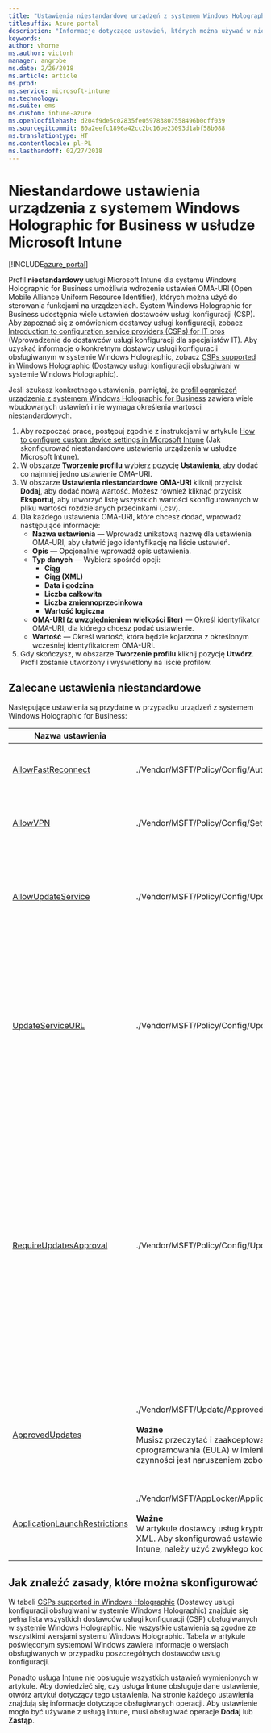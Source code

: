 ```yaml
---
title: "Ustawienia niestandardowe urządzeń z systemem Windows Holographic for Business w usłudze Intune"
titlesuffix: Azure portal
description: "Informacje dotyczące ustawień, których można używać w niestandardowym profilu systemu Holographic for Business."
keywords: 
author: vhorne
ms.author: victorh
manager: angrobe
ms.date: 2/26/2018
ms.article: article
ms.prod: 
ms.service: microsoft-intune
ms.technology: 
ms.suite: ems
ms.custom: intune-azure
ms.openlocfilehash: d204f9de5c02835fe059783807558496b0cff039
ms.sourcegitcommit: 80a2eefc1896a42cc2bc16be23093d1abf58b088
ms.translationtype: HT
ms.contentlocale: pl-PL
ms.lasthandoff: 02/27/2018
---
```

# <a name="custom-device-settings-for-windows-holographic-for-business-devices-in-microsoft-intune"></a>Niestandardowe ustawienia urządzenia z systemem Windows Holographic for Business w usłudze Microsoft Intune

[!INCLUDE[azure_portal](./includes/azure_portal.md)]

 Profil **niestandardowy** usługi Microsoft Intune dla systemu Windows Holographic for Business umożliwia wdrożenie ustawień OMA-URI (Open Mobile Alliance Uniform Resource Identifier), których można użyć do sterowania funkcjami na urządzeniach. System Windows Holographic for Business udostępnia wiele ustawień dostawców usługi konfiguracji (CSP). Aby zapoznać się z omówieniem dostawcy usługi konfiguracji, zobacz [Introduction to configuration service providers (CSPs) for IT pros](https://technet.microsoft.com/itpro/windows/manage/how-it-pros-can-use-configuration-service-providers) (Wprowadzenie do dostawców usługi konfiguracji dla specjalistów IT). Aby uzyskać informacje o konkretnym dostawcy usługi konfiguracji obsługiwanym w systemie Windows Holographic, zobacz [CSPs supported in Windows Holographic](https://docs.microsoft.com/windows/client-management/mdm/configuration-service-provider-reference#hololens) (Dostawcy usługi konfiguracji obsługiwani w systemie Windows Holographic).

Jeśli szukasz konkretnego ustawienia, pamiętaj, że [profil ograniczeń urządzenia z systemem Windows Holographic for Business](device-restrictions-windows-holographic.md) zawiera wiele wbudowanych ustawień i nie wymaga określenia wartości niestandardowych.

1. Aby rozpocząć pracę, postępuj zgodnie z instrukcjami w artykule [How to configure custom device settings in Microsoft Intune](custom-settings-configure.md) (Jak skonfigurować niestandardowe ustawienia urządzenia w usłudze Microsoft Intune).
2. W obszarze **Tworzenie profilu** wybierz pozycję **Ustawienia**, aby dodać co najmniej jedno ustawienie OMA-URI.
3. W obszarze **Ustawienia niestandardowe OMA-URI** kliknij przycisk **Dodaj**, aby dodać nową wartość. Możesz również kliknąć przycisk **Eksportuj**, aby utworzyć listę wszystkich wartości skonfigurowanych w pliku wartości rozdzielanych przecinkami (.csv).
4. Dla każdego ustawienia OMA-URI, które chcesz dodać, wprowadź następujące informacje:
    - **Nazwa ustawienia** — Wprowadź unikatową nazwę dla ustawienia OMA-URI, aby ułatwić jego identyfikację na liście ustawień.
    - **Opis** — Opcjonalnie wprowadź opis ustawienia.
    - **Typ danych** — Wybierz spośród opcji:
        - **Ciąg**
        - **Ciąg (XML)**
        - **Data i godzina**
        - **Liczba całkowita**
        - **Liczba zmiennoprzecinkowa**
        - **Wartość logiczna**
    - **OMA-URI (z uwzględnieniem wielkości liter)** — Określ identyfikator OMA-URI, dla którego chcesz podać ustawienie.
    - **Wartość** — Określ wartość, która będzie kojarzona z określonym wcześniej identyfikatorem OMA-URI.
1. Gdy skończysz, w obszarze **Tworzenie profilu** kliknij pozycję **Utwórz**.
Profil zostanie utworzony i wyświetlony na liście profilów.

## <a name="recommended-custom-settings"></a>Zalecane ustawienia niestandardowe

Następujące ustawienia są przydatne w przypadku urządzeń z systemem Windows Holographic for Business:


|Nazwa ustawienia|Identyfikator URI OMA|Typ danych  |
|---------|---------|---------|
|[AllowFastReconnect](https://docs.microsoft.com/windows/client-management/mdm/policy-csp-authentication#authentication-allowfastreconnect)|./Vendor/MSFT/Policy/Config/Authentication/AllowFastReconnect|Integer<br>0 — niedozwolone<br>1 — dozwolone (ustawienie domyślne)|
|[AllowVPN](https://docs.microsoft.com/windows/client-management/mdm/policy-csp-settings#settings-allowvpn)|./Vendor/MSFT/Policy/Config/Settings/AllowVPN|Integer<br>0 — niedozwolone<br>1 — dozwolone (ustawienie domyślne)|
|[AllowUpdateService](https://docs.microsoft.com/windows/client-management/mdm/policy-csp-update#update-allowupdateservice)|./Vendor/MSFT/Policy/Config/Update/AllowUpdateService|Integer<br>0 — usługa aktualizacji nie jest dozwolona <br>1 — usługa aktualizacji jest dozwolona (ustawienie domyślne)|
|[UpdateServiceURL](https://docs.microsoft.com/windows/client-management/mdm/policy-csp-update#update-updateserviceurl)|./Vendor/MSFT/Policy/Config/Update/UpdateServiceUrl|String<br>Adres URL — urządzenie sprawdza dostępność aktualizacji na serwerze WSUS pod określonym adresem URL.<br>Nieskonfigurowane — urządzenie sprawdza dostępność aktualizacji w witrynie Microsoft Update.|
|[RequireUpdatesApproval](https://docs.microsoft.com/windows/client-management/mdm/policy-csp-update#update-requireupdateapproval)|./Vendor/MSFT/Policy/Config/Update/RequireUpdateApproval|Integer<br>0 — nieskonfigurowane. Urządzenie instaluje wszystkie odpowiednie aktualizacje.<br>1 — urządzenie instaluje tylko aktualizacje, które zarówno można zastosować, jak i znajdują się na liście zatwierdzonych aktualizacji. Ustaw te zasady na wartość 1, jeśli dział IT chce kontrolować wdrożenia aktualizacji na urządzeniach, np. wtedy, gdy przed wdrożeniem jest wymagane testowanie.|
|[ApprovedUpdates](https://docs.microsoft.com/windows/client-management/mdm/update-csp)|./Vendor/MSFT/Update/ApprovedUpdates<br><br>**Ważne**<br>Musisz przeczytać i zaakceptować zaktualizowane Umowy licencyjne użytkownika oprogramowania (EULA) w imieniu swoich użytkowników końcowych. Niewykonanie tej czynności jest naruszeniem zobowiązań prawnych lub umownych.|Węzeł zatwierdzania aktualizacji i akceptacji Umowy licencyjnej użytkownika oprogramowania (EULA) w imieniu użytkownika końcowego.|
[ApplicationLaunchRestrictions](https://docs.microsoft.com/windows/client-management/mdm/applocker-csp)|./Vendor/MSFT/AppLocker/ApplicationLaunchRestrictions/*Grouping*/*ApplicationType*/Policy<br><br>**Ważne**<br>W artykule dostawcy usług kryptograficznych funkcji AppLocker są używane przykłady XML. Aby skonfigurować ustawienia przy użyciu profilów niestandardowych w usłudze Intune, należy użyć zwykłego kodu XML.|String<br>Aby uzyskać więcej informacji, zobacz artykuł o [dostawcy usług kryptograficznych funkcji AppLocker](https://docs.microsoft.com/windows/client-management/mdm/applocker-csp). 

## <a name="how-to-find-the-policies-you-can-configure"></a>Jak znaleźć zasady, które można skonfigurować

W tabeli [CSPs supported in Windows Holographic](https://docs.microsoft.com/windows/client-management/mdm/configuration-service-provider-reference#hololens) (Dostawcy usługi konfiguracji obsługiwani w systemie Windows Holographic) znajduje się pełna lista wszystkich dostawców usługi konfiguracji (CSP) obsługiwanych w systemie Windows Holographic. Nie wszystkie ustawienia są zgodne ze wszystkimi wersjami systemu Windows Holographic. Tabela w artykule poświęconym systemowi Windows zawiera informacje o wersjach obsługiwanych w przypadku poszczególnych dostawców usług konfiguracji.

Ponadto usługa Intune nie obsługuje wszystkich ustawień wymienionych w artykule. Aby dowiedzieć się, czy usługa Intune obsługuje dane ustawienie, otwórz artykuł dotyczący tego ustawienia. Na stronie każdego ustawienia znajdują się informacje dotyczące obsługiwanych operacji. Aby ustawienie mogło być używane z usługą Intune, musi obsługiwać operacje **Dodaj** lub **Zastąp**.
